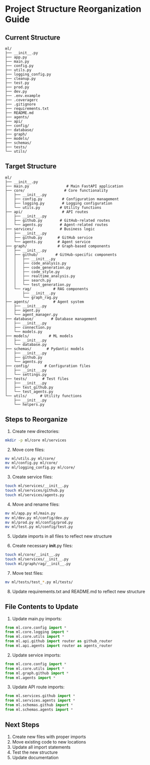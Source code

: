 # Project Structure Reorganization Guide

## Current Structure
```
ml/
├── __init__.py
├── app.py
├── main.py
├── config.py
├── utils.py
├── logging_config.py
├── cleanup.py
├── test.py
├── prod.py
├── dev.py
├── .env.example
├── .coveragerc
├── .gitignore
├── requirements.txt
├── README.md
├── agents/
├── api/
├── config/
├── database/
├── graph/
├── models/
├── schemas/
├── tests/
└── utils/
```

## Target Structure
```
ml/
├── __init__.py
├── main.py                 # Main FastAPI application
├── core/                  # Core functionality
│   ├── __init__.py
│   ├── config.py         # Configuration management
│   ├── logging.py        # Logging configuration
│   └── utils.py         # Utility functions
├── api/                  # API routes
│   ├── __init__.py
│   ├── github.py        # GitHub-related routes
│   └── agents.py        # Agent-related routes
├── services/            # Business logic
│   ├── __init__.py
│   ├── github.py       # GitHub service
│   └── agents.py       # Agent service
├── graph/              # Graph-based components
│   ├── __init__.py
│   ├── github/        # GitHub-specific components
│   │   ├── __init__.py
│   │   ├── code_analysis.py
│   │   ├── code_generation.py
│   │   ├── code_style.py
│   │   ├── realtime_analysis.py
│   │   ├── search.py
│   │   └── test_generation.py
│   └── rag/          # RAG components
│       ├── __init__.py
│       └── graph_rag.py
├── agents/           # Agent system
│   ├── __init__.py
│   ├── agent.py
│   └── agent_manager.py
├── database/        # Database management
│   ├── __init__.py
│   ├── connection.py
│   └── models.py
├── models/         # ML models
│   ├── __init__.py
│   └── database.py
├── schemas/       # Pydantic models
│   ├── __init__.py
│   ├── github.py
│   └── agents.py
├── config/       # Configuration files
│   ├── __init__.py
│   └── settings.py
├── tests/       # Test files
│   ├── __init__.py
│   ├── test_github.py
│   └── test_agents.py
└── utils/      # Utility functions
    ├── __init__.py
    └── helpers.py
```

## Steps to Reorganize

1. Create new directories:
```bash
mkdir -p ml/core ml/services
```

2. Move core files:
```bash
mv ml/utils.py ml/core/
mv ml/config.py ml/core/
mv ml/logging_config.py ml/core/
```

3. Create service files:
```bash
touch ml/services/__init__.py
touch ml/services/github.py
touch ml/services/agents.py
```

4. Move and rename files:
```bash
mv ml/app.py ml/main.py
mv ml/dev.py ml/config/dev.py
mv ml/prod.py ml/config/prod.py
mv ml/test.py ml/config/test.py
```

5. Update imports in all files to reflect new structure

6. Create necessary __init__.py files:
```bash
touch ml/core/__init__.py
touch ml/services/__init__.py
touch ml/graph/rag/__init__.py
```

7. Move test files:
```bash
mv ml/tests/test_*.py ml/tests/
```

8. Update requirements.txt and README.md to reflect new structure

## File Contents to Update

1. Update main.py imports:
```python
from ml.core.config import *
from ml.core.logging import *
from ml.core.utils import *
from ml.api.github import router as github_router
from ml.api.agents import router as agents_router
```

2. Update service imports:
```python
from ml.core.config import *
from ml.core.utils import *
from ml.graph.github import *
from ml.agents import *
```

3. Update API route imports:
```python
from ml.services.github import *
from ml.services.agents import *
from ml.schemas.github import *
from ml.schemas.agents import *
```

## Next Steps

1. Create new files with proper imports
2. Move existing code to new locations
3. Update all import statements
4. Test the new structure
5. Update documentation 